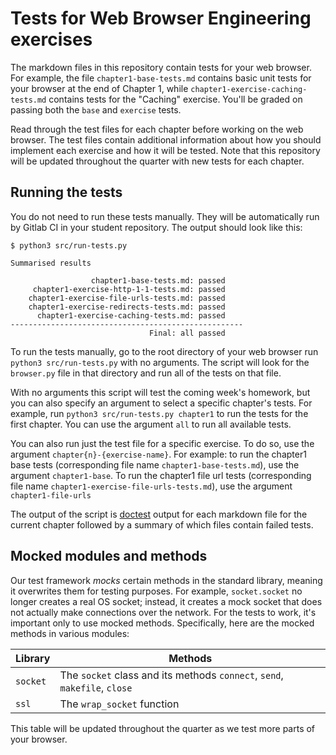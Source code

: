 # Tests for Web Browser Engineering exercises

The markdown files in this repository contain tests for your web browser.
For example, the file `chapter1-base-tests.md` contains basic unit tests
    for your browser at the end of Chapter 1,
    while `chapter1-exercise-caching-tests.md` contains tests
    for the "Caching" exercise.
You'll be graded on passing both the `base` and `exercise` tests.

Read through the test files for each chapter before working on the web
    browser.
The test files contain additional information about how you should
    implement each exercise and how it will be tested.
Note that this repository will be updated throughout the quarter with
   new tests for each chapter.

## Running the tests

You do not need to run these tests manually.
They will be automatically run by Gitlab CI in your student repository.
The output should look like this:

    $ python3 src/run-tests.py
    
    Summarised results

                      chapter1-base-tests.md: passed
         chapter1-exercise-http-1-1-tests.md: passed
        chapter1-exercise-file-urls-tests.md: passed
        chapter1-exercise-redirects-tests.md: passed
          chapter1-exercise-caching-tests.md: passed
    ----------------------------------------------------
                                   Final: all passed

To run the tests manually,
    go to the root directory of your web browser
    run `python3 src/run-tests.py` with no arguments.
The script will look for the `browser.py` file in that directory
    and run all of the tests on that file.

With no arguments this script will test the coming week's homework,
    but you can also specify an
    argument to select a specific chapter's tests.
For example, run `python3 src/run-tests.py chapter1`
    to run the tests for the first chapter.
You can use the argument `all` to run all available tests.

You can also run just the test file for a specific exercise.
    To do so, use the argument `chapter{n}-{exercise-name}`.
    For example: to run the chapter1 base tests (corresponding file name `chapter1-base-tests.md`),
    use the argument `chapter1-base`. To run the chapter1 file url tests (corresponding file name `chapter1-exercise-file-urls-tests.md`),
    use the argument `chapter1-file-urls`

The output of the script is [doctest](https://docs.python.org/3/library/doctest.html)
    output for each markdown file for the current chapter followed by a
    summary of which files contain failed tests.

## Mocked modules and methods

Our test framework _mocks_ certain methods in the standard library,
    meaning it overwrites them for testing purposes.
For example, `socket.socket` no longer creates a real OS socket;
    instead, it creates a mock socket that does not actually make
    connections over the network.
For the tests to work, it's important only to use mocked methods.
Specifically, here are the mocked methods in various modules:

| Library | Methods |
| ------- | ------- |
| `socket` | The `socket` class and its methods `connect`, `send`, `makefile`, `close` |
| `ssl` | The `wrap_socket` function |

This table will be updated throughout the quarter
    as we test more parts of your browser.
